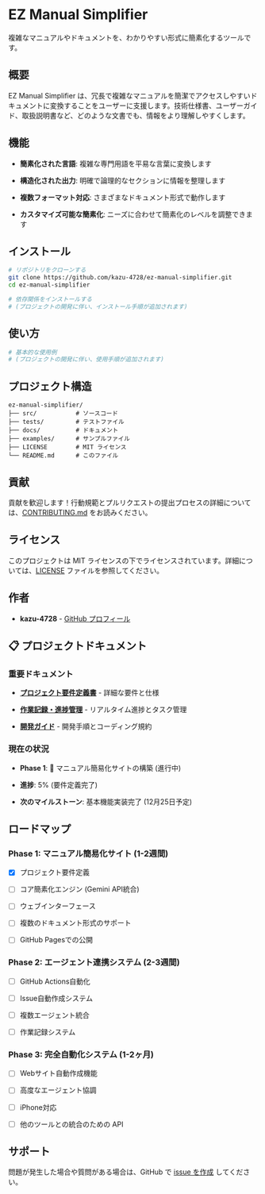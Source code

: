# EZ Manual Simplifier

複雑なマニュアルやドキュメントを、わかりやすい形式に簡素化するツールです。

## 概要

EZ Manual Simplifier は、冗長で複雑なマニュアルを簡潔でアクセスしやすいドキュメントに変換することをユーザーに支援します。技術仕様書、ユーザーガイド、取扱説明書など、どのような文書でも、情報をより理解しやすくします。

## 機能

- **簡素化された言語**: 複雑な専門用語を平易な言葉に変換します

- **構造化された出力**: 明確で論理的なセクションに情報を整理します

- **複数フォーマット対応**: さまざまなドキュメント形式で動作します

- **カスタマイズ可能な簡素化**: ニーズに合わせて簡素化のレベルを調整できます

## インストール

```bash
# リポジトリをクローンする
git clone https://github.com/kazu-4728/ez-manual-simplifier.git
cd ez-manual-simplifier

# 依存関係をインストールする
# (プロジェクトの開発に伴い、インストール手順が追加されます)
```

## 使い方

```bash
# 基本的な使用例
# (プロジェクトの開発に伴い、使用手順が追加されます)
```

## プロジェクト構造

``` text
ez-manual-simplifier/
├── src/           # ソースコード
├── tests/         # テストファイル
├── docs/          # ドキュメント
├── examples/      # サンプルファイル
├── LICENSE        # MIT ライセンス
└── README.md      # このファイル
```

## 貢献

貢献を歓迎します！行動規範とプルリクエストの提出プロセスの詳細については、[CONTRIBUTING.md](CONTRIBUTING.md) をお読みください。

## ライセンス

このプロジェクトは MIT ライセンスの下でライセンスされています。詳細については、[LICENSE](LICENSE) ファイルを参照してください。

## 作者

- **kazu-4728** - [GitHub プロフィール](https://github.com/kazu-4728)

## 📋 プロジェクトドキュメント

### 重要ドキュメント

- [**プロジェクト要件定義書**](docs/PROJECT_REQUIREMENTS.md) - 詳細な要件と仕様

- [**作業記録・進捗管理**](docs/WORK_LOG.md) - リアルタイム進捗とタスク管理

- [**開発ガイド**](docs/DEVELOPMENT_GUIDE.md) - 開発手順とコーディング規約

### 現在の状況

- **Phase 1**: 🔄 マニュアル簡易化サイトの構築 (進行中)

- **進捗**: 5% (要件定義完了)

- **次のマイルストーン**: 基本機能実装完了 (12月25日予定)

## ロードマップ

### Phase 1: マニュアル簡易化サイト (1-2週間)

- [x] プロジェクト要件定義

- [ ] コア簡素化エンジン (Gemini API統合)

- [ ] ウェブインターフェース

- [ ] 複数のドキュメント形式のサポート

- [ ] GitHub Pagesでの公開

### Phase 2: エージェント連携システム (2-3週間)

- [ ] GitHub Actions自動化

- [ ] Issue自動作成システム

- [ ] 複数エージェント統合

- [ ] 作業記録システム

### Phase 3: 完全自動化システム (1-2ヶ月)

- [ ] Webサイト自動作成機能

- [ ] 高度なエージェント協調

- [ ] iPhone対応

- [ ] 他のツールとの統合のための API

## サポート

問題が発生した場合や質問がある場合は、GitHub で [issue を作成](https://github.com/kazu-4728/ez-manual-simplifier/issues) してください。

